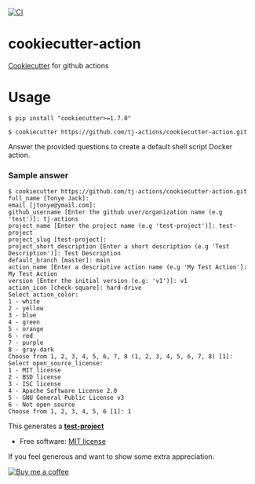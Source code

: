 [![CI](https://github.com/tj-actions/cookiecutter-action/actions/workflows/test.yml/badge.svg)](https://github.com/tj-actions/cookiecutter-action/actions/workflows/test.yml)

# cookiecutter-action

[Cookiecutter](https://github.com/cookiecutter/cookiecutter) for github actions

# Usage

```shell script
$ pip install "cookiecutter>=1.7.0"
```

```shell script
$ cookiecutter https://github.com/tj-actions/cookiecutter-action.git
```

Answer the provided questions to create a default shell script Docker action.

### Sample answer

```shell script
$ cookiecutter https://github.com/tj-actions/cookiecutter-action.git
full_name [Tonye Jack]: 
email [jtonye@ymail.com]: 
github_username [Enter the github user/organization name (e.g 'test')]: tj-actions
project_name [Enter the project name (e.g 'test-project')]: test-project
project_slug [test-project]: 
project_short_description [Enter a short description (e.g 'Test Description')]: Test Description
default_branch [master]: main
action_name [Enter a descriptive action name (e.g 'My Test Action']: My Test Action
version [Enter the initial version (e.g: 'v1')]: v1
action_icon [check-square]: hard-drive
Select action_color:
1 - white
2 - yellow
3 - blue
4 - green
5 - orange
6 - red
7 - purple
8 - gray-dark
Choose from 1, 2, 3, 4, 5, 6, 7, 8 (1, 2, 3, 4, 5, 6, 7, 8) [1]:
Select open_source_license:
1 - MIT license
2 - BSD license
3 - ISC license
4 - Apache Software License 2.0
5 - GNU General Public License v3
6 - Not open source
Choose from 1, 2, 3, 4, 5, 6 [1]: 1
```

This generates a [**test-project**](test-project)

*   Free software: [MIT license](LICENSE)

If you feel generous and want to show some extra appreciation:

[![Buy me a coffee][buymeacoffee-shield]][buymeacoffee]

[buymeacoffee]: https://www.buymeacoffee.com/jackton1

[buymeacoffee-shield]: https://www.buymeacoffee.com/assets/img/custom_images/orange_img.png
